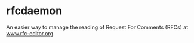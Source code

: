 rfcdaemon
=========

An easier way to manage the reading of Request For Comments (RFCs) at www.rfc-editor.org.
